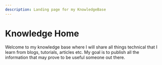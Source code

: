 ```yaml
---
description: Landing page for my KnowledgeBase
---
```


# Knowledge Home

Welcome to my knowledge base where I will share all things technical that I learn from blogs, tutorials, articles etc. My goal is to publish all the information that may prove to be useful someone out there.

 

